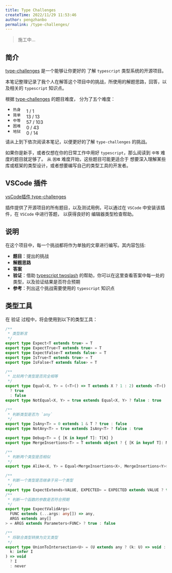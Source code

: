```yaml
---
title: Type Challenges
createTime: 2022/11/29 11:53:46
author: pengzhanbo
permalink: /type-challenges/
---
```


> 施工中...

## 简介

[type-challenges](https://github.com/type-challenges/type-challenges) 是一个能够让你更好的
了解 `typescript` 类型系统的开源项目。

本笔记整理记录了我个人在解答这个项目中的挑战，所使用的解题思路，回答，以及相关的 `typescript` 知识点。

根据 [type-challenges](https://github.com/type-challenges/type-challenges) 的题目难度，
分为了五个难度：

- `热身` <span class="tc-p"><span style="width:100%" /></span> <span>1 / 1</span>
- `简单` <span class="tc-p"><span style="width:100%" /></span> <span>13 / 13</span>
- `中等` <span class="tc-p"><span style="width:calc((57/103)*100%)" /></span> <span>57 / 103</span>
- `困难` <span class="tc-p"><span style="width:0%" /></span> <span>0 / 43</span>
- `地狱` <span class="tc-p"><span style="width:0%" /></span> <span>0 / 14</span>

<style>
.tc-p {
  position: relative;
  display: inline-block;
  width: 140px;
  height: 8px;
  border-radius: 4px;
  background: var(--vp-c-default-soft);
  margin-left: 1em;
  vertical-align: middle;
}

.tc-p > span {
  position: absolute;
  top: 0;
  left: 0;
  display: inline-block;
  height: 8px;
  border-radius: 4px;
  background: var(--vp-c-green-3);
}

.tc-p + span {
  font-size: 0.8em;
  color: var(--vp-c-text-3);
  margin-left: 1em;
}
</style>

请从上到下依次阅读本笔记，以便更好的了解 `type-challenges` 的挑战。

如果你是新手，或者仅想在你的日常工作中用好 `typescript`，那么阅读到 `中等` 难度的题目就足够了。
从 `困难` 难度开始，这些题目可能更适合于 想要深入理解某些库或框架的类型设计，或者想要编写自己的类型工具的开发者。

## VSCode 插件

[vsCode插件 type-challenges](https://marketplace.visualstudio.com/items?itemName=YRM.type-challenges)

插件提供了开源项目的所有题目，以及测试用例，可以通过在 `VSCode` 中安装该插件，在 `VSCode` 中进行答题，
以获得良好的 编辑器类型检查帮助。

## 说明

在这个项目中，每一个挑战都将作为单独的文章进行编写。其内容包括:

- __题目__：提出的挑战
- __解题思路__
- __答案__
- __验证__：借助 [typescript twoslash](https://theme-plume.vuejs.press/guide/markdown/twoslash/) 的帮助，你可以在这里查看答案中每一处的类型，以及验证结果是否符合预期
- __参考__：列出这个挑战需要使用的 `typescript` 知识点

## 类型工具

在 验证 过程中，将会使用到以下的类型工具：

```ts
/**
 * 类型断言
 */
export type Expect<T extends true> = T
export type ExpectTrue<T extends true> = T
export type ExpectFalse<T extends false> = T
export type IsTrue<T extends true> = T
export type IsFalse<T extends false> = T

/**
 * 比较两个类型是否完全相等
 */
export type Equal<X, Y> = (<T>() => T extends X ? 1 : 2) extends <T>() => T extends Y ? 1 : 2
  ? true
  : false
export type NotEqual<X, Y> = true extends Equal<X, Y> ? false : true

/**
 * 判断类型是否为 `any`
 */
export type IsAny<T> = 0 extends 1 & T ? true : false
export type NotAny<T> = true extends IsAny<T> ? false : true

export type Debug<T> = { [K in keyof T]: T[K] }
export type MergeInsertions<T> = T extends object ? { [K in keyof T]: MergeInsertions<T[K]> } : T

/**
 * 判断两个类型是否相似
 */
export type Alike<X, Y> = Equal<MergeInsertions<X>, MergeInsertions<Y>>

/**
 * 判断一个类型是否继承于另一个类型
 */
export type ExpectExtends<VALUE, EXPECTED> = EXPECTED extends VALUE ? true : false
/**
 * 判断一个函数的参数是否符合预期
 */
export type ExpectValidArgs<
  FUNC extends (...args: any[]) => any,
  ARGS extends any[]
> = ARGS extends Parameters<FUNC> ? true : false

/**
 * 将联合类型转换为交叉类型
 */
export type UnionToIntersection<U> = (U extends any ? (k: U) => void : never) extends (
  k: infer I
) => void
  ? I
  : never
```

